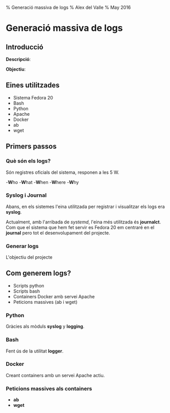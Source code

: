 % Generació massiva de logs
% Alex del Valle
% May 2016

# Generació massiva de logs

## Introducció

**Descripció**:

**Objectiu**:

## Eines utilitzades

- Sistema Fedora 20
- Bash
- Python
- Apache
- Docker
- ab
- wget

## Primers passos

### Què són els logs?

Són registres oficials del sistema, responen a les 5 W.

  -**W**ho
  -**W**hat
  -**W**hen
  -**W**here
  -**W**hy
  
### Syslog i Journal

Abans, en els sistemes l'eina utilitzada per registrar i visualitzar els logs era **syslog**.

Actualment, amb l'arribada de *systemd*, l'eina més utilitzada és **journalct**. Com que el sistema que hem fet servir es Fedora 20
em centraré en el **journal** pero tot el desenvolupament del projecte.

### Generar logs

L'objectiu del projecte

## Com generem logs?

- Scripts python
- Scripts bash
- Containers Docker amb servei Apache
- Peticions massives (ab i wget)

### Python

Gràcies als mòduls **syslog** y **logging**.

### Bash

Fent ús de la utilitat **logger**.

### Docker

Creant containers amb un servei Apache actiu.

### Peticions massives als containers

- **ab**
- **wget**





